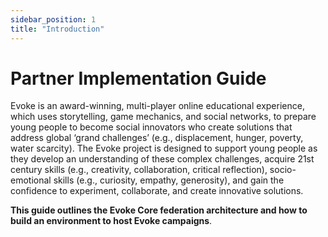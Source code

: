 ```yaml
---
sidebar_position: 1
title: "Introduction"
---
```


# Partner Implementation Guide

Evoke is an award-winning, multi-player online educational experience, which uses storytelling, game mechanics, and social networks, to prepare young people to become social innovators who create solutions that address global ‘grand challenges’ (e.g., displacement, hunger, poverty, water scarcity). The Evoke project is designed to support young people as they develop an understanding of these complex challenges, acquire 21st century skills (e.g., creativity, collaboration, critical reflection), socio-emotional skills (e.g., curiosity, empathy, generosity), and gain the confidence to experiment, collaborate, and create innovative solutions.

**This guide outlines the Evoke Core federation architecture and how to build an environment to host Evoke campaigns**.